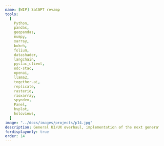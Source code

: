 ```yaml
---
name: [WIP] SatGPT revamp
tools:
  [
    Python,
    pandas,
    geopandas,
    numpy,
    xarray,
    bokeh,
    folium,
    datashader,
    langchain,
    pystac_client,
    odc-stac,
    openai,
    llama2,
    together.ai,
    replicate,
    rasterio,
    rioxarray,
    spyndex,
    Panel,
    hvplot,
    holoviews,
  ]
image: "../docs/images/projects/p14.jpg"
description: General UI/UX overhaul, implementation of the next generation chat interface for Panel and better integration of langchain-based custom tools for the agent. Testing alternative language models such as llama-2-70b-chat via together.ai/replicate, and new tools for raster data visualization (folium, ipyleaflet, TiTiler).
fordisplayonly: true
order: 14
---
```

